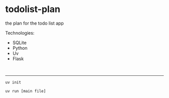 # todolist-plan
the plan for the todo list app

Technologies:
- SQLite
- Python
- Uv 
- Flask


<br>

- - -

`
uv init
`

`
uv run [main file]
`